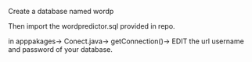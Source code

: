 Create a database named wordp

Then import the wordpredictor.sql provided in repo.

in apppakages-> Conect.java-> getConnection()-> EDIT the url username and password of your database.
